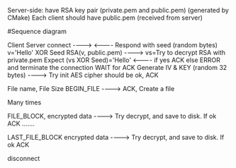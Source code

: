 Server-side: have RSA key pair (private.pem and public.pem) (generated by CMake)
Each client should have public.pem (received from server)

#Sequence diagram

Client                      Server
connect            ---->
                   <----    Respond with seed (random bytes)
v='Hello' XOR Seed
RSA(v, public.pem) ---->    vs=Try to decrypt RSA with private.pem
                            Expect (vs XOR Seed)='Hello'
                   <----    if yes ACK
                            else ERROR and terminate the connection
WAIT for ACK
Generate IV & KEY
(random 32 bytes)  ---->    Try init AES cipher should be ok, ACK

File name, File Size
BEGIN_FILE         ---->    ACK, Create a file


  Many times

FILE_BLOCK,
encrypted data     ---->   Try decrypt, and save to disk. If ok ACK
.......



LAST_FILE_BLOCK
encrypted data     ---->   Try decrypt, and save to disk. If ok ACK

disconnect
